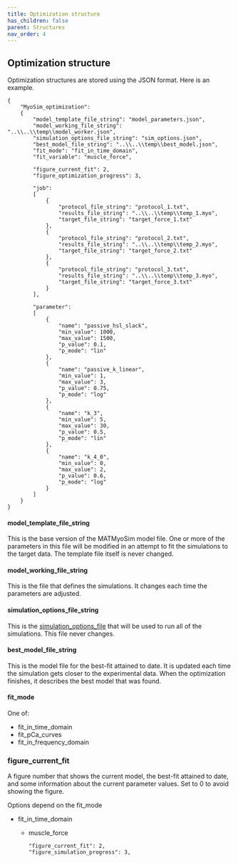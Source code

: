 ```yaml
---
title: Optimization structure
has_children: false
parent: Structures
nav_order: 4
---
```


## Optimization structure

Optimization structures are stored using the JSON format. Here is an example.

````
{
	"MyoSim_optimization":
	{
        "model_template_file_string": "model_parameters.json",
        "model_working_file_string": "..\\..\\temp\\model_worker.json",
        "simulation_options_file_string": "sim_options.json",
        "best_model_file_string": "..\\..\\temp\\best_model.json",
        "fit_mode": "fit_in_time_domain",
        "fit_variable": "muscle_force",

        "figure_current_fit": 2,
        "figure_optimization_progress": 3, 
        
        "job":
        [
            {
                "protocol_file_string": "protocol_1.txt",
                "results_file_string": "..\\..\\temp\\temp_1.myo",
                "target_file_string": "target_force_1.txt"
            },
            {
                "protocol_file_string": "protocol_2.txt",
                "results_file_string": "..\\..\\temp\\temp_2.myo",
                "target_file_string": "target_force_2.txt"
            },
            {
                "protocol_file_string": "protocol_3.txt",
                "results_file_string": "..\\..\\temp\\temp_3.myo",
                "target_file_string": "target_force_3.txt"
            }
        ],

        "parameter":
        [
            {
                "name": "passive_hsl_slack",
                "min_value": 1000,
                "max_value": 1500,
                "p_value": 0.1,
                "p_mode": "lin"
            },
            {
                "name": "passive_k_linear",
                "min_value": 1,
                "max_value": 3,
                "p_value": 0.75,
                "p_mode": "log"
            },
            {
                "name": "k_3",
                "min_value": 5,
                "max_value": 30,
                "p_value": 0.5,
                "p_mode": "lin"
            },
            {
                "name": "k_4_0",
                "min_value": 0,
                "max_value": 2,
                "p_value": 0.6,
                "p_mode": "log"
            }
        ]
    }
}
````
#### model_template_file_string

This is the base version of the MATMyoSim model file. One or more of the parameters in this file will be modified in an attempt to fit the simulations to the target data. The template file itself is never changed.

#### model_working_file_string

This is the file that defines the simulations. It changes each time the parameters are adjusted.

#### simulation_options_file_string

This is the [simulation_options_file](..\simulation_options\simulation_options.html) that will be used to run all of the simulations. This file never changes.

#### best_model_file_string

This is the model file for the best-fit attained to date. It is updated each time the simulation gets closer to the experimental data. When the optimization finishes, it describes the best model that was found.

#### fit_mode

One of:
+ fit_in_time_domain
+ fit_pCa_curves
+ fit_in_frequency_domain


### figure_current_fit

A figure number that shows the current model, the best-fit attained to date, and some information about the current parameter values. Set to 0 to avoid showing the figure.



Options depend on the fit_mode

+ fit_in_time_domain
  + muscle_force

        "figure_current_fit": 2,
        "figure_simulation_progress": 3, 

